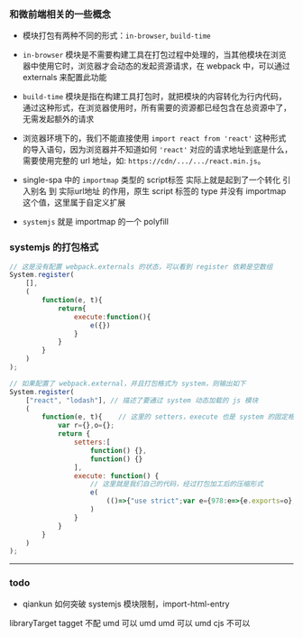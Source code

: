 ### 和微前端相关的一些概念

- 模块打包有两种不同的形式：`in-browser`, `build-time`

- `in-browser` 模块是不需要构建工具在打包过程中处理的，当其他模块在浏览器中使用它时，浏览器才会动态的发起资源请求，在 webpack 中，可以通过 externals 来配置此功能

- `build-time` 模块是指在构建工具打包时，就把模块的内容转化为行内代码，通过这种形式，在浏览器使用时，所有需要的资源都已经包含在总资源中了，无需发起额外的请求

- 浏览器环境下的，我们不能直接使用 `import react from 'react'` 这种形式的导入语句，因为浏览器并不知道如何 `'react'` 对应的请求地址到底是什么，需要使用完整的 url 地址，如: `https://cdn/.../.../react.min.js`。

- single-spa 中的 `importmap` 类型的 script标签 实际上就是起到了一个转化 引入别名 到 实际url地址 的作用，原生 script 标签的 type 并没有 importmap 这个值，这里属于自定义扩展

- `systemjs` 就是 importmap 的一个 polyfill

### systemjs 的打包格式

```js
// 这是没有配置 webpack.externals 的状态，可以看到 register 依赖是空数组
System.register(
	[], 
	(
		function(e, t){
			return{
				execute:function(){
					e({})
				}
			}
		}
	)
);
```

```js
// 如果配置了 webpack.external，并且打包格式为 system，则输出如下
System.register(
	["react", "lodash"], // 描述了要通过 system 动态加载的 js 模块
	(
		function(e, t){    // 这里的 setters，execute 也是 system 的固定格式，用于管理依赖
			var r={},o={};
			return {
				setters:[
					function() {},
					function() {}
				],
				execute: function() {
					// 这里就是我们自己的代码，经过打包加工后的压缩形式
					e(
						(()=>{"use strict";var e={978:e=>{e.exports=o},954:e=>{e.exports=r}},t={};function n(r){var o=t[r];if(void 0!==o)return o.exports;var u=t[r]={exports:{}};return e[r](u,u.exports,n),u.exports}n.d=(e,t)=>{for(var r in t)n.o(t,r)&&!n.o(e,r)&&Object.defineProperty(e,r,{enumerable:!0,get:t[r]})},n.o=(e,t)=>Object.prototype.hasOwnProperty.call(e,t),n.r=e=>{"undefined"!=typeof Symbol&&Symbol.toStringTag&&Object.defineProperty(e,Symbol.toStringTag,{value:"Module"}),Object.defineProperty(e,"__esModule",{value:!0})};var u={};return(()=>{n.r(u),n.d(u,{default:()=>e}),n(954),n(978);const e=function(e,t){return e+t}})(),u})()
					)
				}
			}
		}
	)
);
```




--- 


### todo

- qiankun 如何突破 systemjs 模块限制，import-html-entry


libraryTarget  tagget
不配 			umd	   可以
umd			   umd 	  可以
umd			   cjs	  不可以
